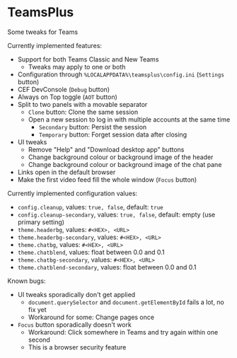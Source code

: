 # TeamsPlus
Some tweaks for Teams

Currently implemented features:
- Support for both Teams Classic and New Teams
  - Tweaks may apply to one or both
- Configuration through `%LOCALAPPDATA%\teamsplus\config.ini` (`Settings` button)
- CEF DevConsole (`Debug` button)
- Always on Top toggle (`AOT` button)
- Split to two panels with a movable separator
  - `Clone` button: Clone the same session
  - Open a new session to log in with multiple accounts at the same time
    - `Secondary` button: Persist the session
    - `Temporary` button: Forget session data after closing
- UI tweaks
  - Remove "Help" and "Download desktop app" buttons
  - Change background colour or background image of the header
  - Change background colour or background image of the chat pane
- Links open in the default browser
- Make the first video feed fill the whole window (`Focus` button)

Currently implemented configuration values:
- `config.cleanup`, values: `true, false`, default: `true`
- `config.cleanup-secondary`, values: `true, false`, default: empty (use primary setting)
- `theme.headerbg`, values: `#<HEX>, <URL>`
- `theme.headerbg-secondary`, values: `#<HEX>, <URL>`
- `theme.chatbg`, values: `#<HEX>, <URL>`
- `theme.chatblend`, values: float between 0.0 and 0.1
- `theme.chatbg-secondary`, values: `#<HEX>, <URL>`
- `theme.chatblend-secondary`, values: float between 0.0 and 0.1

Known bugs:
- UI tweaks sporadically don't get applied
  - `document.querySelector` and `document.getElementById` fails a lot, no fix yet
  - Workaround for some: Change pages once
- `Focus` button sporadically doesn't work
  - Workaround: Click somewhere in Teams and try again within one second
  - This is a browser security feature